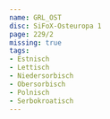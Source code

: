 ```yaml
---
name: GRL_OST
disc: SiFoX-Osteuropa 1
page: 229/2
missing: true
tags:
- Estnisch
- Lettisch
- Niedersorbisch
- Obersorbisch
- Polnisch
- Serbokroatisch
---
```

